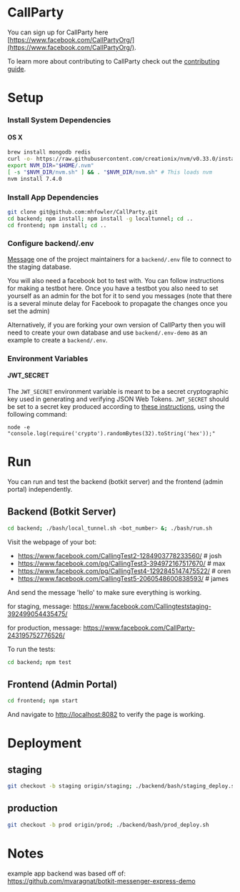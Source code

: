 # CallParty

You can sign up for CallParty here [https://www.facebook.com/CallPartyOrg/](https://www.facebook.com/CallPartyOrg/).

To learn more about contributing to CallParty check out the [contributing guide](https://github.com/mhfowler/CallParty/blob/contributing.md/CONTRIBUTING.md).

# Setup

### Install System Dependencies

#### OS X
```bash
brew install mongodb redis
curl -o- https://raw.githubusercontent.com/creationix/nvm/v0.33.0/install.sh | bash # install nvm
export NVM_DIR="$HOME/.nvm"
[ -s "$NVM_DIR/nvm.sh" ] && . "$NVM_DIR/nvm.sh" # This loads nvm
nvm install 7.4.0
```

### Install App Dependencies
```bash
git clone git@github.com:mhfowler/CallParty.git
cd backend; npm install; npm install -g localtunnel; cd ..
cd frontend; npm install; cd ..
```
### Configure backend/.env

[Message](mailto:hi@callparty.org) one of the project maintainers for
a `backend/.env` file to connect to the staging database.

You will also need a facebook bot to test with.
You can follow instructions for making a testbot here. Once you have a testbot you
also need to set yourself as an admin for the bot for it to send you messages
(note that there is a several minute delay for Facebook to propagate the changes once you set the admin)

Alternatively, if you are forking your own version
of CallParty then you will need to create your own database and use `backend/.env-demo` as an example
to create a `backend/.env`.

### Environment Variables

#### JWT_SECRET

The `JWT_SECRET` environment variable is meant to be a secret cryptographic key used in generating and verifying JSON Web Tokens. `JWT_SECRET` should be set to a secret key produced according to [these instructions](https://github.com/dwyl/learn-json-web-tokens#how-to-generate-secret-key), using the following command:

```
node -e "console.log(require('crypto').randomBytes(32).toString('hex'));"
```


# Run

You can run and test the backend (botkit server) and the frontend (admin portal) independently.

## Backend (Botkit Server)

```bash
cd backend; ./bash/local_tunnel.sh <bot_number> &; ./bash/run.sh
```

Visit the webpage of your bot:
- https://www.facebook.com/CallingTest2-1284903778233560/ # josh
- https://www.facebook.com/pg/CallingTest3-394972167517670/ # max
- https://www.facebook.com/pg/CallingTest4-1292845147475522/ # oren
- https://www.facebook.com/CallingTest5-2060548600838593/ # james

And send the message 'hello' to make sure everything is working.

for staging, message:
https://www.facebook.com/Callingteststaging-392499054435475/

for production, message:
https://www.facebook.com/CallParty-243195752776526/

To run the tests:
```bash
cd backend; npm test
```

## Frontend (Admin Portal)

```bash
cd frontend; npm start
```

And navigate to [http://localhost:8082](http://localhost:8082) to verify the page is working.


# Deployment

## staging
```bash
git checkout -b staging origin/staging; ./backend/bash/staging_deploy.sh
```

## production
```bash
git checkout -b prod origin/prod; ./backend/bash/prod_deploy.sh
```


# Notes

example app backend was based off of:
https://github.com/mvaragnat/botkit-messenger-express-demo

